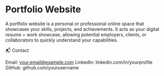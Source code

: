 # Portfolio Website 

A portfolio website is a personal or professional online space that showcases your skills, projects, and achievements. It acts as your digital resume + work showcase, allowing potential employers, clients, or collaborators to quickly understand your capabilities.

📬 Contact

Email: your.email@example.com 
LinkedIn: linkedin.com/in/yourprofile 
GitHub: github.com/yourusername
